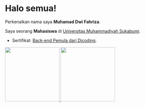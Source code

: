 # Halo semua! 

Perkenalkan nama saya **Muhamad Dwi Fahriza**.

Saya seorang **Mahasiswa** di [Universitas Muhammadiyah Sukabumi](https://ummi.ac.id/).

- Sertifikat:
[Back-end Pemula dari Dicoding](https://www.dicoding.com/certificates/4EXGYGO6DXRL).

<p align="left">
<a href="https://github.com/gilangadhan">
  <img height="180em" src="https://github-readme-stats-eight-theta.vercel.app/api?username=dwifahriza45&show_icons=true&theme=algolia&include_all_commits=true&count_private=true"/>
  <img height="180em" src="https://github-readme-stats-eight-theta.vercel.app/api/top-langs/?username=dwifahriza45&layout=compact&langs_count=8&theme=algolia"/>
</a>
</p>
